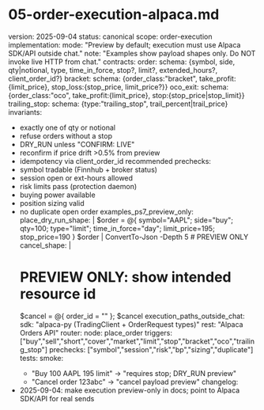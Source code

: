 # 05-order-execution-alpaca.md
version: 2025-09-04
status: canonical
scope: order-execution
implementation:
  mode: "Preview by default; execution must use Alpaca SDK/API outside chat."
  note: "Examples show payload shapes only. Do NOT invoke live HTTP from chat."
contracts:
  order:
    schema: {symbol, side, qty|notional, type, time_in_force, stop?, limit?, extended_hours?, client_order_id?}
  bracket:
    schema: {order_class:"bracket", take_profit:{limit_price}, stop_loss:{stop_price, limit_price?}}
  oco_exit:
    schema: {order_class:"oco", take_profit:{limit_price}, stop:{stop_price|stop_limit}}
  trailing_stop:
    schema: {type:"trailing_stop", trail_percent|trail_price}
invariants:
  - exactly one of qty or notional
  - refuse orders without a stop
  - DRY_RUN unless "CONFIRM: LIVE"
  - reconfirm if price drift >0.5% from preview
  - idempotency via client_order_id recommended
prechecks:
  - symbol tradable (Finnhub + broker status)
  - session open or ext-hours allowed
  - risk limits pass (protection daemon)
  - buying power available
  - position sizing valid
  - no duplicate open order
examples_ps7_preview_only:
  place_dry_run_shape: |
    $order = @{ symbol="AAPL"; side="buy"; qty=100; type="limit"; time_in_force="day"; limit_price=195; stop_price=190 }
    $order | ConvertTo-Json -Depth 5   # PREVIEW ONLY
  cancel_shape: |
    # PREVIEW ONLY: show intended resource id
    $cancel = @{ order_id = "<id>" }; $cancel
execution_paths_outside_chat:
  sdk: "alpaca-py (TradingClient + OrderRequest types)"
  rest: "Alpaca Orders API"
router:
  node: place_order
  triggers: ["buy","sell","short","cover","market","limit","stop","bracket","oco","trailing_stop"]
  prechecks: ["symbol","session","risk","bp","sizing","duplicate"]
tests:
  smoke:
    - "Buy 100 AAPL 195 limit" -> "requires stop; DRY_RUN preview"
    - "Cancel order 123abc" -> "cancel payload preview"
changelog:
  - 2025-09-04: make execution preview-only in docs; point to Alpaca SDK/API for real sends
